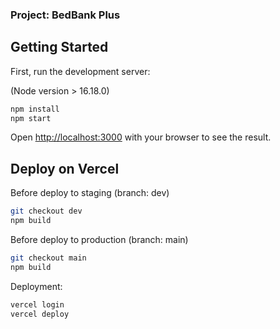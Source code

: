 ### Project: BedBank Plus

## Getting Started

First, run the development server:

(Node version > 16.18.0)
```bash
npm install
npm start
```

Open [http://localhost:3000](http://localhost:3000) with your browser to see the result.

## Deploy on Vercel

Before deploy to staging (branch: dev)
```bash
git checkout dev
npm build
```

Before deploy to production (branch: main)
```bash
git checkout main
npm build
```

Deployment:
```bash
vercel login
vercel deploy
```
